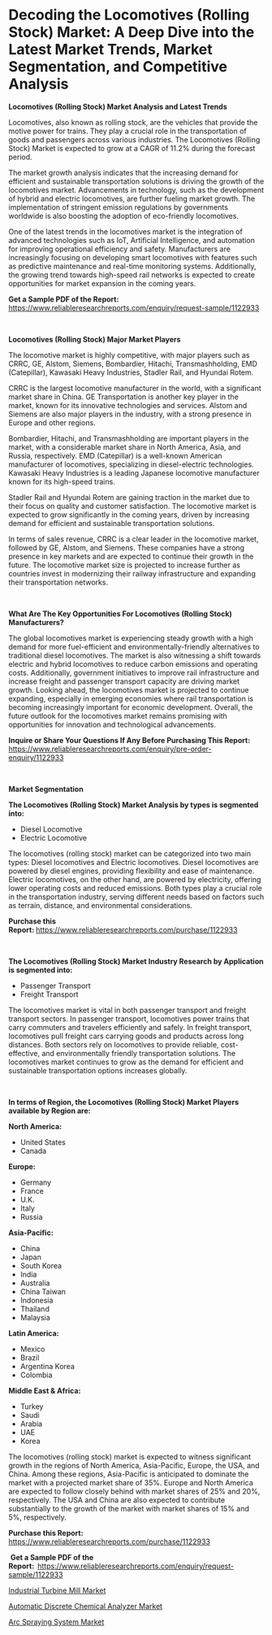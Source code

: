 <p><h1>Decoding the Locomotives (Rolling Stock) Market: A Deep Dive into the Latest Market Trends, Market Segmentation, and Competitive Analysis</h1></p><p><strong>Locomotives (Rolling Stock) Market Analysis and Latest Trends</strong></p>
<p><p>Locomotives, also known as rolling stock, are the vehicles that provide the motive power for trains. They play a crucial role in the transportation of goods and passengers across various industries. The Locomotives (Rolling Stock) Market is expected to grow at a CAGR of 11.2% during the forecast period. </p><p>The market growth analysis indicates that the increasing demand for efficient and sustainable transportation solutions is driving the growth of the locomotives market. Advancements in technology, such as the development of hybrid and electric locomotives, are further fueling market growth. The implementation of stringent emission regulations by governments worldwide is also boosting the adoption of eco-friendly locomotives.</p><p>One of the latest trends in the locomotives market is the integration of advanced technologies such as IoT, Artificial Intelligence, and automation for improving operational efficiency and safety. Manufacturers are increasingly focusing on developing smart locomotives with features such as predictive maintenance and real-time monitoring systems. Additionally, the growing trend towards high-speed rail networks is expected to create opportunities for market expansion in the coming years.</p></p>
<p><strong>Get a Sample PDF of the Report:&nbsp;</strong> <a href="https://www.reliableresearchreports.com/enquiry/request-sample/1122933">https://www.reliableresearchreports.com/enquiry/request-sample/1122933</a></p>
<p>&nbsp;</p>
<p><strong>Locomotives (Rolling Stock) Major Market Players</strong></p>
<p><p>The locomotive market is highly competitive, with major players such as CRRC, GE, Alstom, Siemens, Bombardier, Hitachi, Transmashholding, EMD (Catepillar), Kawasaki Heavy Industries, Stadler Rail, and Hyundai Rotem.</p><p>CRRC is the largest locomotive manufacturer in the world, with a significant market share in China. GE Transportation is another key player in the market, known for its innovative technologies and services. Alstom and Siemens are also major players in the industry, with a strong presence in Europe and other regions.</p><p>Bombardier, Hitachi, and Transmashholding are important players in the market, with a considerable market share in North America, Asia, and Russia, respectively. EMD (Catepillar) is a well-known American manufacturer of locomotives, specializing in diesel-electric technologies. Kawasaki Heavy Industries is a leading Japanese locomotive manufacturer known for its high-speed trains.</p><p>Stadler Rail and Hyundai Rotem are gaining traction in the market due to their focus on quality and customer satisfaction. The locomotive market is expected to grow significantly in the coming years, driven by increasing demand for efficient and sustainable transportation solutions.</p><p>In terms of sales revenue, CRRC is a clear leader in the locomotive market, followed by GE, Alstom, and Siemens. These companies have a strong presence in key markets and are expected to continue their growth in the future. The locomotive market size is projected to increase further as countries invest in modernizing their railway infrastructure and expanding their transportation networks.</p></p>
<p>&nbsp;</p>
<p><strong>What Are The Key Opportunities For Locomotives (Rolling Stock) Manufacturers?</strong></p>
<p><p>The global locomotives market is experiencing steady growth with a high demand for more fuel-efficient and environmentally-friendly alternatives to traditional diesel locomotives. The market is also witnessing a shift towards electric and hybrid locomotives to reduce carbon emissions and operating costs. Additionally, government initiatives to improve rail infrastructure and increase freight and passenger transport capacity are driving market growth. Looking ahead, the locomotives market is projected to continue expanding, especially in emerging economies where rail transportation is becoming increasingly important for economic development. Overall, the future outlook for the locomotives market remains promising with opportunities for innovation and technological advancements.</p></p>
<p><strong>Inquire or Share Your Questions If Any Before Purchasing This Report:</strong> <a href="https://www.reliableresearchreports.com/enquiry/pre-order-enquiry/1122933">https://www.reliableresearchreports.com/enquiry/pre-order-enquiry/1122933</a></p>
<p>&nbsp;</p>
<p><strong>Market Segmentation</strong></p>
<p><strong>The Locomotives (Rolling Stock) Market Analysis by types is segmented into:</strong></p>
<p><ul><li>Diesel Locomotive</li><li>Electric Locomotive</li></ul></p>
<p><p>The locomotives (rolling stock) market can be categorized into two main types: Diesel locomotives and Electric locomotives. Diesel locomotives are powered by diesel engines, providing flexibility and ease of maintenance. Electric locomotives, on the other hand, are powered by electricity, offering lower operating costs and reduced emissions. Both types play a crucial role in the transportation industry, serving different needs based on factors such as terrain, distance, and environmental considerations.</p></p>
<p><strong>Purchase this Report:&nbsp;</strong><a href="https://www.reliableresearchreports.com/purchase/1122933">https://www.reliableresearchreports.com/purchase/1122933</a></p>
<p>&nbsp;</p>
<p><strong>The Locomotives (Rolling Stock) Market Industry Research by Application is segmented into:</strong></p>
<p><ul><li>Passenger Transport</li><li>Freight Transport</li></ul></p>
<p><p>The locomotives market is vital in both passenger transport and freight transport sectors. In passenger transport, locomotives power trains that carry commuters and travelers efficiently and safely. In freight transport, locomotives pull freight cars carrying goods and products across long distances. Both sectors rely on locomotives to provide reliable, cost-effective, and environmentally friendly transportation solutions. The locomotives market continues to grow as the demand for efficient and sustainable transportation options increases globally.</p></p>
<p>&nbsp;</p>
<p><strong>In terms of Region, the Locomotives (Rolling Stock) Market Players available by Region are:</strong></p>
<p>
    <p> <strong> North America: </strong>
        <ul>
            <li>United States</li>
            <li>Canada</li>
        </ul>
        </p> 
    <p> <strong> Europe: </strong>
        <ul>
            <li>Germany</li>
            <li>France</li>
            <li>U.K.</li>
            <li>Italy</li>
            <li>Russia</li>
        </ul>
        </p> 
    <p> <strong> Asia-Pacific: </strong>
        <ul>
            <li>China</li>
            <li>Japan</li>
            <li>South Korea</li>
            <li>India</li>
            <li>Australia</li>
            <li>China Taiwan</li>
            <li>Indonesia</li>
            <li>Thailand</li>
            <li>Malaysia</li>
        </ul>
        </p> 
    <p> <strong> Latin America: </strong>
        <ul>
            <li>Mexico</li>
            <li>Brazil</li>
            <li>Argentina Korea</li>
            <li>Colombia</li>
        </ul>
        </p> 
    <p> <strong> Middle East & Africa: </strong>
        <ul>
            <li>Turkey</li>
            <li>Saudi</li>
            <li>Arabia</li>
            <li>UAE</li>
            <li>Korea</li>
        </ul>
    </p>
    </p>
<p><p>The locomotives (rolling stock) market is expected to witness significant growth in the regions of North America, Asia-Pacific, Europe, the USA, and China. Among these regions, Asia-Pacific is anticipated to dominate the market with a projected market share of 35%. Europe and North America are expected to follow closely behind with market shares of 25% and 20%, respectively. The USA and China are also expected to contribute substantially to the growth of the market with market shares of 15% and 5%, respectively.</p></p>
<p><strong>Purchase this Report: </strong><a href="https://www.reliableresearchreports.com/purchase/1122933">https://www.reliableresearchreports.com/purchase/1122933</a></p>
<p>&nbsp;<strong>Get a Sample PDF of the Report:&nbsp;&nbsp;</strong><a href="https://www.reliableresearchreports.com/enquiry/request-sample/1122933">https://www.reliableresearchreports.com/enquiry/request-sample/1122933</a></p>
<p><strong></strong></p>
<p><p><a href="https://view.publitas.com/reportprime-1/industrial-turbine-mill-market-with-the-goal-of-estimating-the-market-size-and-future-growth-potential-of-various-market-segments-based-on-component-applications-end-user-and-region/">Industrial Turbine Mill Market</a></p><p><a href="https://view.publitas.com/reportprime-1/automatic-discrete-chemical-analyzer-market-size-growing-and-forecasted-for-period-from-2023-2030-and-provides-complete-market-analysis-of-this-market/">Automatic Discrete Chemical Analyzer Market</a></p><p><a href="https://view.publitas.com/reportprime-1/arc-spraying-system-market-size-growth-outlook-from-2023-to-2030-projecting-at-markets-trends-analysis-by-application-regional-outlook-and-revenue/">Arc Spraying System Market</a></p></p>